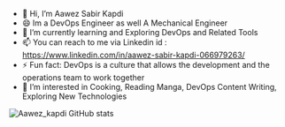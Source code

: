 - 👋 Hi, I’m Aawez Sabir Kapdi
- 😄 Im a DevOps Engineer as well A Mechanical Engineer
- 🌱 I’m currently learning and Exploring DevOps and Related Tools
- 📫 You can reach to me via Linkedin id : https://www.linkedin.com/in/aawez-sabir-kapdi-066979263/
- ⚡ Fun fact: DevOps is a culture that allows the development and the operations team to work together
- 👀 I’m interested in Cooking, Reading Manga, DevOps Content Writing, Exploring New Technologies

<!---
AawezKapdi07/AawezKapdi07 is a ✨ special ✨ repository because its `README.md` (this file) appears on your GitHub profile.
You can click the Preview link to take a look at your changes.
--->
![Aawez_kapdi GitHub stats](https://github-readme-stats.vercel.app/api?username=AawezKapdi07&show_icons=true&theme=cobalt)
